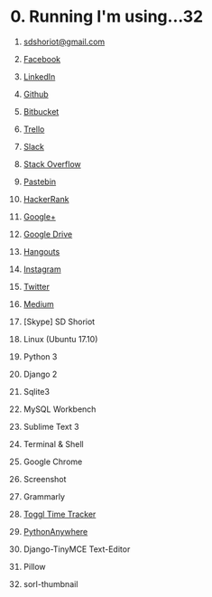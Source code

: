 # 0. Running I'm using...32

1. sdshoriot@gmail.com

2. [Facebook](https://www.facebook.com/shoriot) 

3. [LinkedIn](https://www.linkedin.com/in/sd-shoriot/)

4. [Github](https://github.com/sdshoriot)

5. [Bitbucket](https://bitbucket.org/sdshoriot/)

6. [Trello](https://trello.com/sdshoriot/boards)

7. [Slack](https://sdshoriot.slack.com/)

8. [Stack Overflow](https://stackoverflow.com/users/8742316/sd-shoriot?tab=profile)

9. [Pastebin](https://pastebin.com/u/Shoriot)

10. [HackerRank](https://www.hackerrank.com/sdshoriot?hr_r=1)

11. [Google+](https://plus.google.com/u/0/109738649575393209761)

12. [Google Drive](https://drive.google.com/drive/my-drive?ogsrc=32)

13. [Hangouts](https://mail.google.com/mail/u/0/#inbox)

14. [Instagram](https://www.instagram.com/sd_shoriot/)

15. [Twitter](https://twitter.com/SdShoriot)

16. [Medium](https://medium.com/@sdshoriot)

17. [Skype] SD Shoriot

18. Linux (Ubuntu 17.10)

19. Python 3

20. Django 2

21. Sqlite3

22. MySQL Workbench 

23. Sublime Text 3

24. Terminal & Shell

25. Google Chrome

26. Screenshot

27. Grammarly

28. [Toggl Time Tracker](https://toggl.com/app/timer)

29. [PythonAnywhere](https://www.pythonanywhere.com/user/shoriot/)

30. Django-TinyMCE Text-Editor

31. Pillow

32. sorl-thumbnail